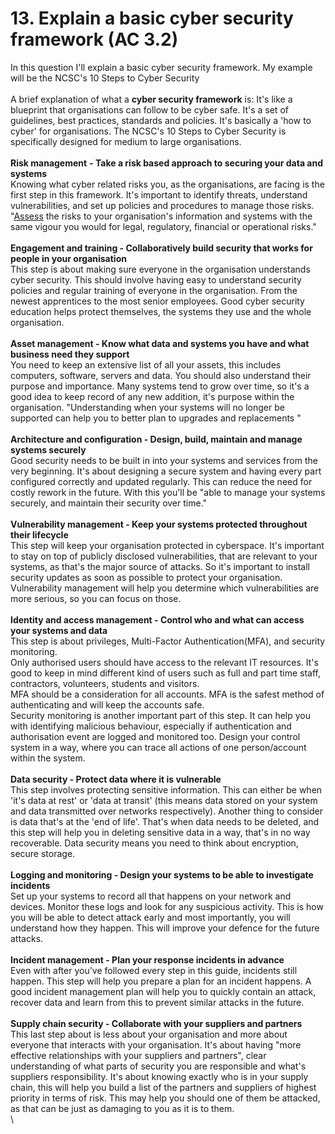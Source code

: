 # 13. Explain a basic cyber security framework (AC 3.2)

In this question I'll explain a basic cyber security framework. My example will be the NCSC's 10 Steps to Cyber Security\
\
A brief explanation of what a **cyber security framework** is: It's like a blueprint that organisations can follow to be cyber safe. It's a set of guidelines, best practices, standards and policies. It's basically a 'how to cyber' for organisations. The NCSC's 10 Steps to Cyber Security is specifically designed for medium to large organisations. \
\
**Risk management** **- Take a risk based approach to securing your data and systems**\
Knowing what cyber related risks you, as the organisations, are facing is the first step in this framework. It's important to identify threats, understand vulnerabilities, and set up policies and procedures to manage those risks. "[Assess](https://www.ncsc.gov.uk/files/NCSC%2010%20Steps%20To%20Cyber%20Security%20NCSC.pdf) the risks to your organisation's information and systems with the same vigour you would for legal, regulatory, financial or operational risks."\
\
**Engagement and training - Collaboratively build security that works for people in your organisation**\
This step is about making sure everyone in the organisation understands cyber security. This should involve having easy to understand security policies and regular training of everyone in the organisation. From the newest apprentices to the most senior employees. Good cyber security education helps protect themselves, the systems they use and the whole organisation.\
\
**Asset management - Know what data and systems you have and what business need they support**\
You need to keep an extensive list of all your assets, this includes computers, software, servers and data. You should also understand their purpose and importance. Many systems tend to grow over time, so it's a good idea to keep record of any new addition, it's purpose within the organisation. "Understanding when your systems will no longer be supported can help you to better plan to upgrades and replacements "\
\
**Architecture and configuration - Design, build, maintain and manage systems securely**\
Good security needs to be built in into your systems and services from the very beginning. It's about designing a secure system and having every part configured correctly and updated regularly. This can reduce the need for costly rework in the future. With this you'll be "able to manage your systems securely, and maintain their security over time."\
\
**Vulnerability management - Keep your systems protected throughout their lifecycle**\
This step will keep your organisation protected in cyberspace. It's important to stay on top of publicly disclosed vulnerabilities, that are relevant to your systems, as that's the major source of attacks. So it's important to install security updates as soon as possible to protect your organisation. Vulnerability management will help you determine which vulnerabilities are more serious, so you can focus on those.\
\
**Identity and access management - Control who and what can access your systems and data**\
This step is about privileges, Multi-Factor Authentication(MFA), and security monitoring. \
Only authorised users should have access to the relevant IT resources. It's good to keep in mind different kind of users such as full and part time staff, contractors, volunteers, students and visitors.\
MFA should be a consideration for all accounts. MFA is the safest method of authenticating and will keep the accounts safe.\
Security monitoring is another important part of this step. It can help you with identifying malicious behaviour, especially if authentication and authorisation event are logged and monitored too. Design your control system in a way, where you can trace all actions of one person/account within the system.\
\
**Data security - Protect data where it is vulnerable**\
This step involves protecting sensitive information. This can either be when 'it's data at rest' or 'data at transit' (this means data stored on your system and data transmitted over networks respectively). Another thing to consider is data that's at the 'end of life'. That's when data needs to be deleted, and this step will help you in deleting sensitive data in a way, that's in no way recoverable. Data security means you need to think about encryption, secure storage. \
\
**Logging and monitoring - Design your systems to be able to investigate incidents**\
Set up your systems to record all that happens on your network and devices. Monitor these logs and look for any suspicious activity. This is how you will be able to detect attack early and most importantly, you will understand how they happen. This will improve your defence for the future attacks.\
\
**Incident management - Plan your response incidents in advance**\
Even with after you've followed every step in this guide, incidents still happen. This step will help you prepare a plan for an incident happens. A good incident management plan will help you to quickly contain an attack, recover data  and learn from this to prevent similar attacks in the future.\
\
**Supply chain security - Collaborate with your suppliers and partners**\
This last step about is less about your organisation and more about everyone that interacts with your organisation. It's about having "more effective relationships with your suppliers and partners", clear understanding of what parts of security you are responsible and what's suppliers responsibility. It's about knowing exactly who is in your supply chain, this will help you build a list of the partners and suppliers of highest priority in terms of risk. This may help you should one of them be attacked, as that can be just as damaging to you as it is to them.\
\

